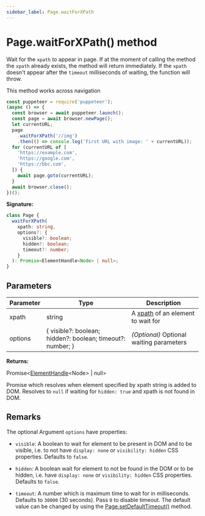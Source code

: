 ```yaml
---
sidebar_label: Page.waitForXPath
---
```


# Page.waitForXPath() method

Wait for the `xpath` to appear in page. If at the moment of calling the method
the `xpath` already exists, the method will return immediately. If the `xpath`
doesn't appear after the `timeout` milliseconds of waiting, the function will
throw.

This method works across navigation

```ts
const puppeteer = require('puppeteer');
(async () => {
  const browser = await puppeteer.launch();
  const page = await browser.newPage();
  let currentURL;
  page
    .waitForXPath('//img')
    .then(() => console.log('First URL with image: ' + currentURL));
  for (currentURL of [
    'https://example.com',
    'https://google.com',
    'https://bbc.com',
  ]) {
    await page.goto(currentURL);
  }
  await browser.close();
})();
```

**Signature:**

```typescript
class Page {
  waitForXPath(
    xpath: string,
    options?: {
      visible?: boolean;
      hidden?: boolean;
      timeout?: number;
    }
  ): Promise<ElementHandle<Node> | null>;
}
```

## Parameters

| Parameter | Type                                                       | Description                                                                             |
| --------- | ---------------------------------------------------------- | --------------------------------------------------------------------------------------- |
| xpath     | string                                                     | A [xpath](https://developer.mozilla.org/en-US/docs/Web/XPath) of an element to wait for |
| options   | { visible?: boolean; hidden?: boolean; timeout?: number; } | <i>(Optional)</i> Optional waiting parameters                                           |

**Returns:**

Promise&lt;[ElementHandle](./puppeteer.elementhandle.md)&lt;Node&gt; \| null&gt;

Promise which resolves when element specified by xpath string is added to DOM.
Resolves to `null` if waiting for `hidden: true` and xpath is not found in DOM.

## Remarks

The optional Argument `options` have properties:

- `visible`: A boolean to wait for element to be present in DOM and to be
  visible, i.e. to not have `display: none` or `visibility: hidden` CSS
  properties. Defaults to `false`.

- `hidden`: A boolean wait for element to not be found in the DOM or to be
  hidden, i.e. have `display: none` or `visibility: hidden` CSS properties.
  Defaults to `false`.

- `timeout`: A number which is maximum time to wait for in milliseconds.
  Defaults to `30000` (30 seconds). Pass `0` to disable timeout. The default
  value can be changed by using the
  [Page.setDefaultTimeout()](./puppeteer.page.setdefaulttimeout.md) method.
